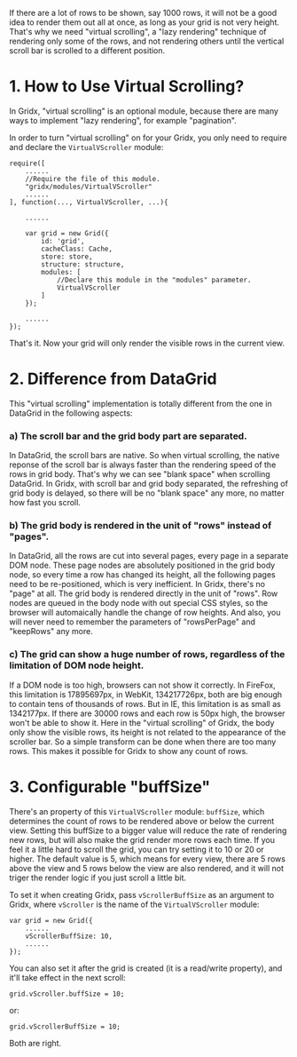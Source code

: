 If there are a lot of rows to be shown, say 1000 rows, it will not be a good idea to render them out all at once, as long as your grid is not very height. That's why we need "virtual scrolling", a "lazy rendering" technique of rendering only some of the rows, and not rendering others until the vertical scroll bar is scrolled to a different position.

# 1. How to Use Virtual Scrolling?
In Gridx, "virtual scrolling" is an optional module, because there are many ways to implement "lazy rendering", for example "pagination".

In order to turn "virtual scrolling" on for your Gridx, you only need to require and declare the `VirtualVScroller` module:

	require([
		......
		//Require the file of this module.
		"gridx/modules/VirtualVScroller"
		......
	], function(..., VirtualVScroller, ...){

		......

		var grid = new Grid({
			id: 'grid',
			cacheClass: Cache,
			store: store,
			structure: structure,
			modules: [
				//Declare this module in the "modules" parameter.
				VirtualVScroller
			]
		});

		......
	});

That's it. Now your grid will only render the visible rows in the current view.

# 2. Difference from DataGrid
This "virtual scrolling" implementation is totally different from the one in DataGrid in the following aspects:

### a) The scroll bar and the grid body part are separated.
In DataGrid, the scroll bars are native. So when virtual scrolling, the native reponse of the scroll bar is always faster than the rendering speed of the rows in grid body. That's why we can see "blank space" when scrolling DataGrid.
In Gridx, with scroll bar and grid body separated, the refreshing of grid body is delayed, so there will be no "blank space" any more, no matter how fast you scroll.

### b) The grid body is rendered in the unit of "rows" instead of "pages".
In DataGrid, all the rows are cut into several pages, every page in a separate DOM node. These page nodes are absolutely positioned in the grid body node, so every time a row has changed its height, all the following pages need to be re-positioned, which is very inefficient.
In Gridx, there's no "page" at all. The grid body is rendered directly in the unit of "rows". Row nodes are queued in the body node with out special CSS styles, so the browser will automaically handle the change of row heights. And also, you will never need to remember the parameters of "rowsPerPage" and "keepRows" any more.

### c) The grid can show a huge number of rows, regardless of the limitation of DOM node height.
If a DOM node is too high, browsers can not show it correctly. In FireFox, this limitation is 17895697px, in WebKit, 134217726px, both are big enough to contain tens of thousands of rows. But in IE, this limitation is as small as 1342177px. If there are 30000 rows and each row is 50px high, the browser won't be able to show it.
Here in the "virtual scrolling" of Gridx, the body only show the visible rows, its height is not related to the appearance of the scroller bar. So a simple transform can be done when there are too many rows. This makes it possible for Gridx to show any count of rows.

# 3. Configurable "buffSize"
There's an property of this `VirtualVScroller` module: `buffSize`, which determines the count of rows to be rendered above or below the current view. Setting this buffSize to a bigger value will reduce the rate of rendering new rows, but will also make the grid render more rows each time. If you feel it a little hard to scroll the grid, you can try setting it to 10 or 20 or higher. The default value is 5, which means for every view, there are 5 rows above the view and 5 rows below the view are also rendered, and it will not triger the render logic if you just scroll a little bit.

To set it when creating Gridx, pass `vScrollerBuffSize` as an argument to Gridx, where `vScroller` is the name of the `VirtualVScroller` module:

	var grid = new Grid({
		......
		vScrollerBuffSize: 10,
		......
	});

You can also set it after the grid is created (it is a read/write property), and it'll take effect in the next scroll:

	grid.vScroller.buffSize = 10;

or:

	grid.vScrollerBuffSize = 10;

Both are right.